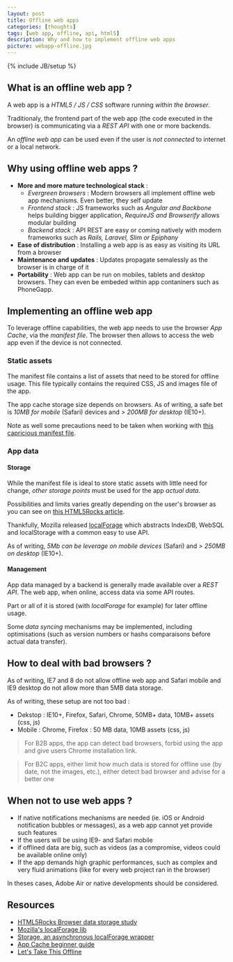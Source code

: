 ```yaml
---
layout: post
title: Offline web apps
categories: [thoughts]
tags: [web app, offline, api, html5]
description: Why and how to implement offline web apps
picture: webapp-offline.jpg
---
```

{% include JB/setup %}

## What is an offline web app ?
A web app is a _HTML5 / JS / CSS_ software running _within the browser_.

Traditionaly, the frontend part of the web app (the code executed in the browser) is communicating via a _REST API_ with one or more backends.

An _offline web app_ can be used even if the user is _not connected_ to internet or a local network.

## Why using offline web apps ?
- **More and more mature technological stack** : 
    - *Evergreen browsers* : Modern browsers all implement offline web app mechanisms. Even better, they self update 
    - *Frontend stack* : JS frameworks such as _Angular and Backbone_ helps building bigger application, _RequireJS and Browserify_ allows modular building
    - *Backend stack* : API REST are easy or coming natively with modern frameworks such as _Rails, Laravel, Slim or Epiphany_
- **Ease of distribution** : Installing a web app is as easy as visiting its URL from a browser
- **Maintenance and updates** : Updates propagate semalessly as the browser is in charge of it
- **Portability** : Web app can be run on mobiles, tablets and desktop browsers. They can even be embeded within app contaniners such as PhoneGapp.

## Implementing an offline web app
To leverage offline capabilities, the web app needs to use the browser _App Cache_, via the _manifest file_.
The browser then allows to access the web app even if the device is not connected.

### Static assets
The manifest file contains a list of assets that need to be stored for offline usage.
This file typically contains the required CSS, JS and images file of the app.

The app cache storage size depends on browsers. As of writing, a safe bet is _10MB for mobile_ (Safari) devices and _> 200MB for desktop_ (IE10+).

Note as well some precautions need to be taken when working with [this capricious manifest file](http://alistapart.com/article/application-cache-is-a-douchebag).

### App data

#### Storage
While the manifest file is ideal to store static assets with little need for change, _other storage points_ must be used for the app _actual data_.

Possibilities and limits varies greatly depending on the user's browser as you can see on [this HTML5Rocks article](http://www.html5rocks.com/en/tutorials/offline/quota-research/?redirect_from_locale).

Thankfully, Mozilla released [localForage](https://github.com/mozilla/localForage) which abstracts IndexDB, WebSQL and localStorage with a common easy to use API.

As of writing, _5Mb can be leverage on mobile devices_ (Safari) and _> 250MB on desktop_ (IE10+).

#### Management
App data managed by a backend is generally made available over a _REST API_. The web app, when online, access data via some API routes. 

Part or all of it is stored (with _localForage_ for example) for later offline usage.

Some _data syncing_ mechanisms may be implemented, including optimisations (such as version numbers or hashs comparaisons before actual data transfer).

## How to deal with bad browsers ?
As of writing, IE7 and 8 do not allow offline web app and Safari mobile and IE9 desktop do not allow more than 5MB data storage.

As of writing, these setup are not too bad : 

- Dekstop : IE10+, Firefox, Safari, Chrome, 50MB+ data, 10MB+ assets (css, js)
- Mobile : Chrome, Firefox : 50 MB data, 10MB assets (css, js)

> For B2B apps, the app can detect bad browsers, forbid using the app and give users Chrome installation link.

> For B2C apps, either limit how much data is stored for offline use (by date, not the images, etc.), either detect bad browser and advise for a better one

## When not to use web apps ?
- If native notifications mechanisms are needed (ie. iOS or Android notification bubbles or messages), as a web app cannot yet provide such features
- If the users will be using IE9- and Safari mobile
- if offlined data are big, such as videos (as a compromise, videos could be available online only)
- If the app demands high graphic performances, such as complex and very fluid animations (like for every web project ran in the browser)
 
In theses cases, Adobe Air or native developments should be considered.

## Resources
- [HTML5Rocks Browser data storage study](http://www.html5rocks.com/en/tutorials/offline/quota-research/?redirect_from_locale=fr)
- [Mozilla's localForage lib](https://github.com/mozilla/localForage)
- [Storage, an asynchronous localForage wrapper](https://github.com/alekseykulikov/storage)
- [App Cache beginner guide](http://www.html5rocks.com/en/tutorials/appcache/beginner/)
- [Let's Take This Offline](http://diveintohtml5.info/offline.html)